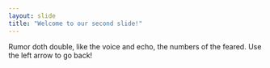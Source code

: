 ```yaml
---
layout: slide
title: "Welcome to our second slide!"
---
```

Rumor doth double, like the voice and echo, the numbers of the feared.
Use the left arrow to go back!
